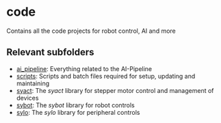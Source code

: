 # code

Contains all the code projects for robot control, AI and more

## Relevant subfolders

- [ai_pipeline](ai_pipeline/): Everything related to the AI-Pipeline
- [scripts](scripts/): Scripts and batch files required for setup, updating and maintaining
- [syact](https://github.com/SamuelNoesslboeck/syact): The *syact* library for stepper motor control and management of devices
- [sybot](https://github.com/SamuelNoesslboeck/sybot): The *sybot* library for robot controls
- [sylo](https://github.com/SamuelNoesslboeck/sylo): The *sylo* library for peripheral controls